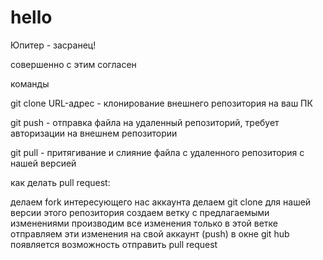 # hello

Юпитер - засранец!

совершенно с этим согласен

команды

git clone URL-адрес - клонирование внешнего репозитория на ваш ПК

git push - отправка файла на удаленный репозиторий, требует авторизации на внешнем репозитории

git pull - притягивание и слияние файла с удаленного репозитория с нашей версией

как делать pull request:

делаем fork интересующего нас аккаунта
делаем git clone для нашей версии этого репозитория
создаем ветку с предлагаемыми изменениями
производим все изменения только в этой ветке
отправляем эти изменения на свой аккаунт (push)
в окне git hub  появляется возможность отправить pull request
